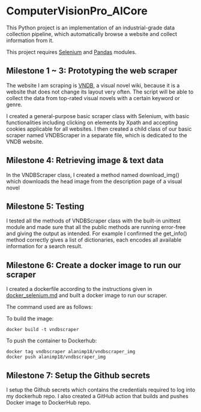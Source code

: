 # ComputerVisionPro_AICore

This Python project is an implementation of an industrial-grade data collection pipeline, which automatically browse a website and collect information from it.

This project requires [Selenium](https://github.com/SeleniumHQ/selenium/tree/trunk/py) and [Pandas](https://github.com/pandas-dev/pandas) modules.

## Milestone 1 ~ 3: Prototyping the web scraper

The website I am scraping is [VNDB](https://vndb.org/), a visual novel wiki, because it is a website that does not change its layout very often. The script will be able to collect the data from top-rated visual novels with a certain keyword or genre.

I created a general-purpose basic scraper class with Selenium, with basic functionalities including clicking on elements by Xpath and accepting cookies applicable for all websites. I then created a child class of our basic scraper named VNDBScraper in a separate file, which is dedicated to the VNDB website.

## Milestone 4: Retrieving image & text data

In the VNDBScraper class, I created a method named download_img() which downloads the head image from the description page of a visual novel

## Milestone 5: Testing

I tested all the methods of VNDBScraper class with the built-in unittest module and made sure that all the public methods are running error-free and giving the output as intended. For example I confirmed the get_info() method correctly gives a list of dictionaries, each encodes all available information for a search result.

## Milestone 6: Create a docker image to run our scraper

I created a dockerfile according to the instructions given in [docker_selenium.md](https://aicore-files.s3.amazonaws.com/Foundations/DevOps/docker_selenium.md) and built a docker image to run our scraper.

The command used are as follows:

To build the image:
```
docker build -t vndbscraper
```

To push the container to Dockerhub:
```
docker tag vndbscraper alanimp18/vndbscraper_img
docker push alanimp18/vndbscraper_img
```

## Milestone 7: Setup the Github secrets

I setup the Github secrets which contains the credentials required to log into my dockerhub repo. I also created a GitHub action that builds and pushes Docker image to DockerHub repo.

